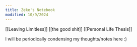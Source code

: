 ```yaml
---
title: Zeke's Notebook
modified: 10/9/2024
---
```

[[Leaving Limitless]]
[[the good shit]]
[[Personal Life Thesis]]

I will be periodically condensing my thoughts/notes here :)
